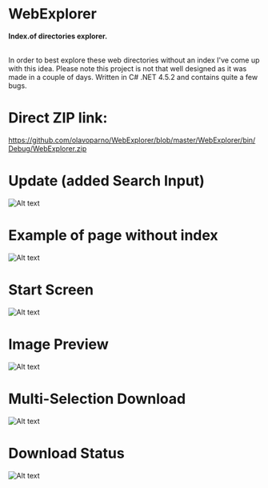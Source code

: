 # WebExplorer
<p><b>Index.of directories explorer.</b></p>
<br>In order to best explore these web directories without an index I've come up with this idea.
Please note this project is not that well designed as it was made in a couple of days. Written in C# .NET 4.5.2 and contains quite a few bugs.</br>

# Direct ZIP link:
https://github.com/olavoparno/WebExplorer/blob/master/WebExplorer/bin/Debug/WebExplorer.zip 

# Update (added Search Input)
![Alt text](http://dietimetodie.com/WebExplorer/images/search%20input%204.png "Search Input")

# Example of page without index
![Alt text](http://dietimetodie.com/WebExplorer/images/index%20of%20example%204.png "Example of page without index")

# Start Screen
![Alt text](http://dietimetodie.com/WebExplorer/images/start%20screen%204.png "Start Screen")

# Image Preview
![Alt text](http://dietimetodie.com/WebExplorer/images/image%20preview%204.png "Image Preview")

# Multi-Selection Download
![Alt text](http://dietimetodie.com/WebExplorer/images/multi%20download%204.png "Multi-Selection Download")

# Download Status
![Alt text](http://dietimetodie.com/WebExplorer/images/download%20stats%204.png "Download Status")
